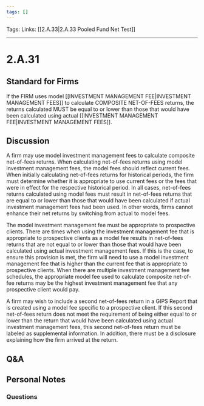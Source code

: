 ```yaml
---
tags: []
---
```

Tags: 
Links: [[2.A.33|2.A.33 Pooled Fund Net Test]]
___
# 2.A.31
## Standard for Firms
If the FIRM uses model [[INVESTMENT MANAGEMENT FEE|INVESTMENT MANAGEMENT FEES]] to calculate COMPOSITE NET-OF-FEES returns, the returns calculated MUST be equal to or lower than those that would have been calculated using actual [[INVESTMENT MANAGEMENT FEE|INVESTMENT MANAGEMENT FEES]].
## Discussion
A firm may use model investment management fees to calculate composite net-of-fees returns. When calculating net-of-fees returns using model investment management fees, the model fees should reflect current fees. When initially calculating net-of-fees returns for historical periods, the firm must determine whether it is appropriate to use current fees or the fees that were in effect for the respective historical period. In all cases, net-of-fees returns calculated using model fees must result in net-of-fees returns that are equal to or lower than those that would have been calculated if actual investment management fees had been used. In other words, firms cannot enhance their net returns by switching from actual to model fees.

The model investment management fee must be appropriate to prospective clients. There are times when using the investment management fee that is appropriate to prospective clients as a model fee results in net-of-fees returns that are not equal to or lower than those that would have been calculated using actual investment management fees. If this is the case, to ensure this provision is met, the firm will need to use a model investment management fee that is higher than the current fee that is appropriate to prospective clients. When there are multiple investment management fee schedules, the appropriate model fee used to calculate composite net-of-fee returns may be the highest investment management fee that any prospective client would pay.

A firm may wish to include a second net-of-fees return in a GIPS Report that is created using a model fee specific to a prospective client. If this second net-of-fees return does not meet the requirement of being either equal to or lower than the return that would have been calculated using actual investment management fees, this second net-of-fees return must be labeled as supplemental information. In addition, there must be a disclosure explaining how the firm arrived at the return.
## Q&A

## Personal Notes

### Questions